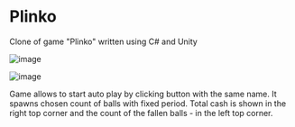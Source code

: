 # Plinko

Clone of game "Plinko" written using C# and Unity

![image](https://github.com/user-attachments/assets/a8357c22-e560-4674-9cdd-abde97bb2afd)


![image](https://github.com/user-attachments/assets/667bafb6-5c04-4f63-b8e2-e166dfb6494a)

Game allows to start auto play by clicking button with the same name. It spawns chosen count of balls with fixed period.
Total cash is shown in the right top corner and the count of the fallen balls - in the left top corner.
